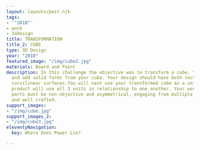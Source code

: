 ```yaml
---
layout: layouts/post.njk
tags:
- '"2018"'
- work
- 3ddesign
title: TRANSFORMATION
title_2: CUBE
type: 3D Design
year: "2018"
featured_image: "/img/cube2.jpg"
materials: Board and Paint
description: In this challenge the objective was to transform a cube. You will subtract
  and add solid forms from your cube. Your design should have both rectilinear and
  curvilinear surfaces.You will next use your transformed cube as a unit. Your finished
  product will use all 3 units in relationship to one another. Your work for both
  parts must be non-objective and asymmetrical, engaging from multiple directions
  and well crafted.
support_images:
- "/img/cube.jpg"
support_images_2:
- "/img/cube3.jpg"
eleventyNavigation:
  key: Where Does Power Lie?

---
```

